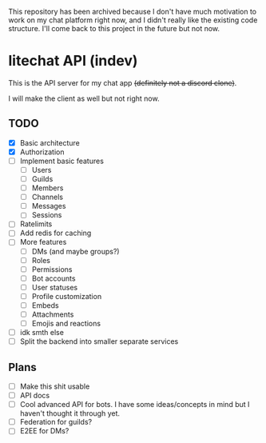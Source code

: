 This repository has been archived because I don't have much motivation to work on my chat platform right now, and I didn't really like the existing code structure.
I'll come back to this project in the future but not now.

# litechat API (indev)

This is the API server for my chat app ~~(definitely not a discord clone)~~.

I will make the client as well but not right now.

## TODO

- [x] Basic architecture
- [x] Authorization
- [ ] Implement basic features
  * [ ] Users
  * [ ] Guilds
  * [ ] Members
  * [ ] Channels
  * [ ] Messages
  * [ ] Sessions
- [ ] Ratelimits
- [ ] Add redis for caching
- [ ] More features
  * [ ] DMs (and maybe groups?)
  * [ ] Roles
  * [ ] Permissions
  * [ ] Bot accounts
  * [ ] User statuses
  * [ ] Profile customization
  * [ ] Embeds
  * [ ] Attachments
  * [ ] Emojis and reactions
- [ ] idk smth else
- [ ] Split the backend into smaller separate services

## Plans

- [ ] Make this shit usable
- [ ] API docs
- [ ] Cool advanced API for bots. I have some ideas/concepts in mind but I haven't thought it through yet.
- [ ] Federation for guilds?
- [ ] E2EE for DMs?
